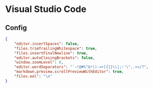 Visual Studio Code
==================

Config
------

```json
{
	"editor.insertSpaces": false,
	"files.trimTrailingWhitespace": true,
	"files.insertFinalNewline": true,
	"editor.autoClosingBrackets": false,
	"window.zoomLevel": 0,
	"editor.wordSeparators": "`~!@#%^&*()-=+[{]}\\|;:'\",.<>/?",
	"markdown.preview.scrollPreviewWithEditor": true,
	"files.eol": "\n"
}
```
